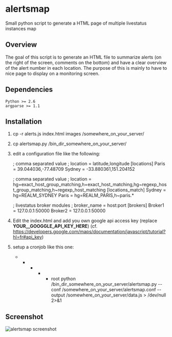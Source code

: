 alertsmap
=========

Small python script to generate a HTML page of multiple livestatus instances map

Overview
------------

The goal of this script is to generate an HTML file to summarize alerts (on the right of the screen, comments on the bottom) and have a clear overview of the alert number in each location.
The purpose of this is mainly to have to nice page to display on a monitoring screen.

Dependencies
------------

	Python >= 2.6
	argparse >= 1.1


Installation
------------

1. cp -r alerts.js index.html images /somewhere_on_your_server/
2. cp alertsmap.py /bin_dir_somewhere_on_your_server/
3. edit a configuration file like the following:

	; comma separated value
	; location = latitude,longitude
	[locations] 
	Paris = 39.044036,-77.48709
	Sydney = -33.880361,151.204152

	; comma separated value
	; location = hg=exact_host_group_matching,h=exact_host_matching,hg~regexp_host_group_matching,h~regexp_host_matching
	[locations_match]
	Sydney = hg=REALM_SYDNEY
	Paris = hg=REALM_PARIS,h~paris.*

	; livestatus broker modules
	; broker_name = host:port
	[brokers]
	Broker1 = 127.0.0.1:50000
	Broker2 = 127.0.0.1:50000
4. Edit the index.html and add you own google api access key (replace __YOUR__GOOGGLE_API_KEY_HERE__) (cf. https://developers.google.com/maps/documentation/javascript/tutorial?hl=fr#api_key)
5. setup a cronjob like this one:
	* * * * * root python /bin_dir_somewhere_on_your_server/alertsmap.py --conf /somewhere_on_your_server/alertsmap.conf --output /somewhere_on_your_server/data.js > /dev/null 2>&1


Screenshot
----------

![alertsmap screenshot](https://raw.github.com/darkweaver87/alertsmap/master/docs/screenshot.png)
